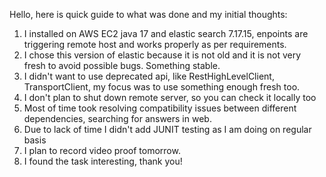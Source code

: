 Hello, here is quick guide to what was done and my initial thoughts:
1. I installed on AWS EC2 java 17 and elastic search 7.17.15, enpoints are triggering remote host and works properly 
as per requirements.
2. I chose this version of elastic because it is not old and it is not very fresh to avoid possible bugs. Something stable.
3. I didn't want to use deprecated api, like RestHighLevelClient, TransportClient, my focus was to use something enough fresh too.
4. I don't plan to shut down remote server, so you can check it locally too
5. Most of time took resolving compatibility issues between different dependencies, searching for answers in web.
6. Due to lack of time I didn't add JUNIT testing as I am doing on regular basis
7. I plan to record video proof tomorrow.
8. I found the task interesting, thank you!